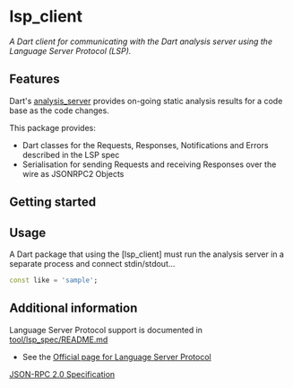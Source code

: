 # lsp_client

*A Dart client for communicating with the Dart analysis server using the Language Server Protocol (LSP).*

## Features

Dart's [analysis_server](https://github.com/dart-lang/sdk/tree/main/pkg/analysis_server) provides on-going static analysis results for a code base as the code changes.

This package provides:

- Dart classes for the Requests, Responses, Notifications and Errors described in the LSP spec
- Serialisation for sending Requests and receiving Responses over the wire as JSONRPC2 Objects

## Getting started



## Usage

A Dart package that using the [lsp_client] must run the analysis server in a separate process and connect stdin/stdout...

```dart
const like = 'sample';
```

## Additional information

Language Server Protocol support is documented in [tool/lsp_spec/README.md](https://github.com/dart-lang/sdk/blob/main/pkg/analysis_server/tool/lsp_spec/README.md)

- See the [Official page for Language Server Protocol](https://microsoft.github.io/language-server-protocol/)

[JSON-RPC 2.0 Specification](https://www.jsonrpc.org/specification)
